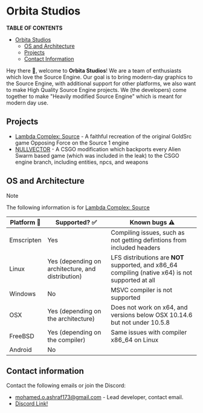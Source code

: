 # Orbita Studios

**TABLE OF CONTENTS**
* [Orbita Studios](#orbita-studios)
  * [OS and Architecture](#os-and-architecture)
  * [Projects](#projects)
  * [Contact Information](#contact-information)

Hey there :wave:, welcome to **Orbita Studios**! We are a team of enthusiasts which love the Source Engine. Our goal is 
to bring modern-day graphics to the Source Engine, with additional support for other platforms, we also want to make High Quality Source Engine projects.
We (the developers) come together to make "Heavily modified Source Engine" which is meant for modern day use.

## Projects
* [Lambda Complex: Source](https://github.com/OrbitaStudios/LambdaComplexSource) - A faithful recreation of the original GoldSrc game Opposing Force on the Source 1 engine
* [NULLVECTOR](https://github.com/OrbitaStudios/NULLVECTOR) - A CSGO modification which backports every Alien Swarm based game (which was included in the leak) to the CSGO engine branch, including entities, npcs, and weapons

## OS and Architecture
> [!NOTE]
> The following information is for [Lambda Complex: Source](https://github.com/OrbitaStudios/LambdaComplexSource)

| Platform 🐧| Supported? ✅ | Known bugs ⚠️ |
| ---------- | --------------| ------------- |
| Emscripten | Yes | Compiling issues, such as not getting defintions from included headers |
| Linux | Yes (depending on architecture, and distribution) | LFS distributions are **NOT** supported, and x86_64 compiling (native x64) is not supported at all |
| Windows | No | MSVC compiler is not supported |
| OSX | Yes (depending on the architecture) | Does not work on x64, and versions below OSX 10.14.6 but not under 10.5.8 |
| FreeBSD | Yes (depending on the compiler) | Same issues with compiler x86_64 on Linux |
| Android | No | |

## Contact information
Contact the following emails or join the Discord:
- [mohamed.o.ashraf173@gmail.com](mailto:mohamed.o.ashraf173@gmail.com) - Lead developer, contact email.
- [Discord Link!](https://discord.com/invite/5Gpr5TSkJ4)
